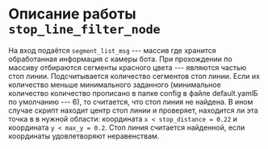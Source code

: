 # Описание работы `stop_line_filter_node`
На вход подаётся `segment_list_msg` --- массив где хранится обработанная информация с камеры бота. При прохождении по массиву отбираются сегменты красного цвета --- являются частью стоп линии. Подсчитывается количество сегментов стоп линии. Если их количество меньше минимального заданного (минимальное количество количество прописано в папке config в файле default.yamlБ по умолчанию --- 6), то считается, что стоп линия не найдена. В ином случае скрипт находит центр стоп линии и проверяет, находится ли эта точка в в нужной области: координата  `x < stop_distance = 0.22` и координата `y < max_y = 0.2`. Стоп линия считается найденной, если координаты удовлетворяют неравенствам. 
